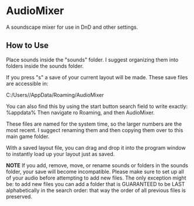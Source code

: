 # AudioMixer
A soundscape mixer for use in DnD and other settings.

## How to Use
Place sounds inside the "sounds" folder. I suggest organizing them into folders inside the sounds folder.

If you press "s" a save of your current layout will be made. These save files are accessible in:

C:/Users/<Your Username>/AppData/Roaming/AudioMixer

You can also find this by using the start button search field to write exactly: %appdata%
Then navigate ro Roaming, and then AudioMixer.

These files are named for the system time, so the larger numbers are the most recent. I suggect renaming them and then copying them over to this main game folder.

With a saved layout file, you can drag and drop it into the program window to instantly load up your layout just as saved.

****NOTE****
If you add, remove, move, or rename sounds or folders in the sounds folder, your save will become incompatible. Please make sure to set up all of your audio before attempting to add new files. The only exception might be: to add new files you can add a folder that is GUARANTEED to be LAST alphabetically in the search order: that way the order of all previous files is preserved. 